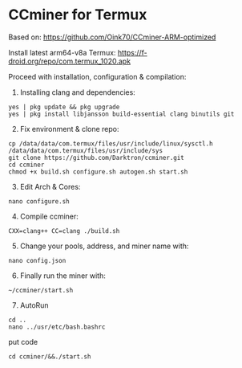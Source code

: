 # CCminer for Termux

Based on: https://github.com/Oink70/CCminer-ARM-optimized

Install latest arm64-v8a Termux: https://f-droid.org/repo/com.termux_1020.apk

Proceed with installation, configuration & compilation:

1. Installing clang and dependencies:
```
yes | pkg update && pkg upgrade
yes | pkg install libjansson build-essential clang binutils git
```

2. Fix environment & clone repo:
```
cp /data/data/com.termux/files/usr/include/linux/sysctl.h /data/data/com.termux/files/usr/include/sys
git clone https://github.com/Darktron/ccminer.git
cd ccminer
chmod +x build.sh configure.sh autogen.sh start.sh
```

3. Edit Arch & Cores:
```
nano configure.sh
```

4. Compile ccminer:
```
CXX=clang++ CC=clang ./build.sh
```

5. Change your pools, address, and miner name with:
```
nano config.json
```

6. Finally run the miner with:
```
~/ccminer/start.sh
```

7. AutoRun
```
cd ..
nano ../usr/etc/bash.bashrc
```

put code
```
cd ccminer/&&./start.sh
```
